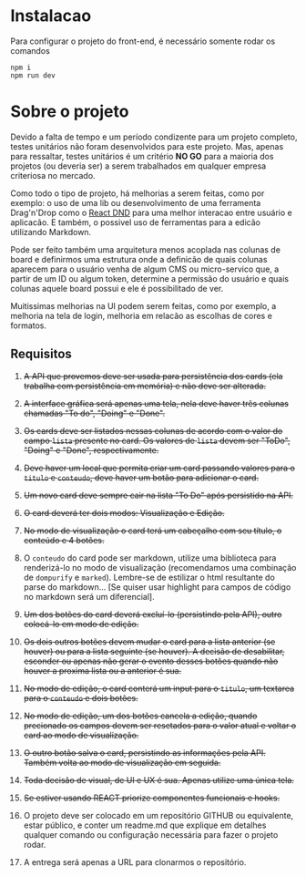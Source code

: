 # Instalacao

Para configurar o projeto do front-end, é necessário somente rodar os comandos

```
npm i
npm run dev
```

# Sobre o projeto

Devido a falta de tempo e um período condizente para um projeto completo, testes unitários não foram desenvolvidos para este projeto. Mas, apenas para ressaltar, testes unitários é um critério **NO GO** para a maioria dos projetos (ou deveria ser) a serem trabalhados em qualquer empresa criteriosa no mercado.

Como todo o tipo de projeto, há melhorias a serem feitas, como por exemplo: o uso de uma lib ou desenvolvimento de uma ferramenta Drag'n'Drop como o [React DND](https://react-dnd.github.io/react-dnd/) para uma melhor interacao entre usuário e aplicacão. E também, o possivel uso de ferramentas para a edicão utilizando Markdown.

Pode ser feito também uma arquitetura menos acoplada nas colunas de board e definirmos uma estrutura onde a definicão de quais colunas aparecem para o usuário venha de algum CMS ou micro-servico que, a partir de um ID ou algum token, determine a permissão do usuário e quais colunas aquele board possui e ele é possibilitado de ver.

Muitissimas melhorias na UI podem serem feitas, como por exemplo, a melhoria na tela de login, melhoria em relacão as escolhas de cores e formatos.

## Requisitos

1. ~~A API que provemos deve ser usada para persistência dos cards (ela trabalha com persistência em memória) e não deve ser alterada.~~

2. ~~A interface gráfica será apenas uma tela, nela deve haver três colunas chamadas "To do", "Doing" e "Done".~~

3. ~~Os cards deve ser listados nessas colunas de acordo com o valor do campo `lista` presente no card. Os valores de `lista` devem ser "ToDo", "Doing" e "Done", respectivamente.~~

4. ~~Deve haver um local que permita criar um card passando valores para o `titulo` e `conteudo`, deve haver um botão para adicionar o card.~~

5. ~~Um novo card deve sempre cair na lista "To Do" após persistido na API.~~

6. ~~O card deverá ter dois modos: Visualização e Edição.~~

7. ~~No modo de visualização o card terá um cabeçalho com seu título, o conteúdo e 4 botões.~~

8. O `conteudo` do card pode ser markdown, utilize uma biblioteca para renderizá-lo no modo de visualização (recomendamos uma combinação de `dompurify` e `marked`). Lembre-se de estilizar o html resultante do parse do markdown... [Se quiser usar highlight para campos de código no markdown será um diferencial].

9. ~~Um dos botões do card deverá excluí-lo (persistindo pela API), outro colocá-lo em modo de edição.~~

10. ~~Os dois outros botões devem mudar o card para a lista anterior (se houver) ou para a lista seguinte (se houver). A decisão de desabilitar, esconder ou apenas não gerar o evento desses botões quando não houver a proxima lista ou a anterior é sua.~~

11. ~~No modo de edição, o card conterá um input para o `titulo`, um textarea para o `conteudo` e dois botões.~~

12. ~~No modo de edição, um dos botões cancela a edição, quando precionado os campos devem ser resetados para o valor atual e voltar o card ao modo de visualização.~~

13. ~~O outro botão salva o card, persistindo as informações pela API. Também volta ao modo de visualização em seguida.~~

14. ~~Toda decisão de visual, de UI e UX é sua. Apenas utilize uma única tela.~~

15. ~~Se estiver usando REACT priorize componentes funcionais e hooks.~~

16. O projeto deve ser colocado em um repositório GITHUB ou equivalente, estar público, e conter um readme.md que explique em detalhes qualquer comando ou configuração necessária para fazer o projeto rodar.

17. A entrega será apenas a URL para clonarmos o repositório.
